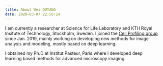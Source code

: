 ```yaml
---
title: About Wei OUYANG
date: 2020-03-07 22:50:14
---
```

I am currently a researcher at Science for Life Laboratory and KTH Royal Insitute of Technology, Stockholm, Sweden. I joined the [Cell Profiling group](https://cellprofiling.org/) since Jan. 2019, mainly working on developing new methods for image analysis and modeling, mostly based on deep learning.

I obtained my Ph.D at Institut Pasteur, Paris where I developed deep learning based methods for advanced microscopy imaging.


